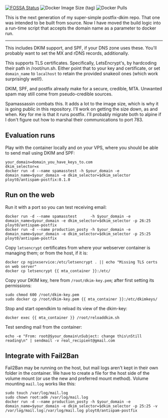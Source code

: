 [![FOSSA Status](https://app.fossa.com/api/projects/git%2Bgithub.com%2Fployt0%2Fpostfix-spamassassin.svg?type=shield)](https://app.fossa.com/projects/git%2Bgithub.com%2Fployt0%2Fpostfix-spamassassin?ref=badge_shield)
![Docker Image Size (tag)](https://img.shields.io/docker/image-size/ployt0/antispam-postfix/latest)
![Docker Pulls](https://img.shields.io/docker/pulls/ployt0/antispam-postfix)

This is the next generation of my super-simple postfix-dkim repo. That one was intended to be built from source. Now I have moved the build logic into a run-time script that accepts the domain name as a parameter to docker run.


---------

This includes DKIM support, and SPF, if your DNS zone uses these. You'll probably want to set the MX and rDNS records, additionally.

This supports TLS certificates. Specifically, LetsEncrypt's, by hardcoding their path in /root/run.sh. Either point that to your key and certificate, or set  `domain_name` to `localhost` to retain the provided snakeoil ones (which work surprisingly well!).

DKIM, SPF, and postfix already make for a secure, credible, MTA. Unwanted spam may still come from pseudo-credible sources.

Spamassassin combats this. It adds a lot to the image size, which is why it is going public in this repository. I'll work on getting the size down, as and when. Key for me is that it runs postfix. I'll probably migrate both to alpine if I don't figure out how to marshal their communications to port 783.

## Evaluation runs

Play with the container locally and on your VPS, where you should be able to send mail using DKIM and SPF:

```shell
your_domain=domain_you_have_keys_to.com
dkim_selector=x
docker run -d --name spamasstest -h $your_domain -e domain_name=$your_domain -e dkim_selector=$dkim_selector ployt0/antispam-postfix:0.1.0
```

## Run on the web

Run it with a port so you can test receiving email:

```shell
docker run -d --name spamasstest      -h $your_domain -e domain_name=$your_domain -e dkim_selector=$dkim_selector -p 26:25 ployt0/antispam-postfix
docker run -d --name production_posty -h $your_domain -e domain_name=$your_domain -e dkim_selector=$dkim_selector -p 25:25 ployt0/antispam-postfix
```

Copy `letsencrypt` certificates from where your webserver container is managing them; or from the host, if it is:

```shell
docker cp nginxservice:/etc/letsencrypt . || echo "Missing TLS certs on web server"
docker cp letsencrypt {{ mta_container }}:/etc/
```

Copy your DKIM key, here from `/root/dkim-key.pem`; after first setting its permissions:

```shell
sudo chmod 600 /root/dkim-key.pem
sudo docker cp /root/dkim-key.pem {{ mta_container }}:/etc/dkimkeys/
```

Stop and start opendkim to reload its view of the dkim-key:

```shell
docker exec {{ mta_container }} /root/reloaddkim.sh
```

Test sending mail from the container:

```shell
echo -e "From: root@$your_domain\nSubject: change this\nStill reading\n" | sendmail -v real_recipient@gmail.com
```

## Integrate with Fail2Ban

Fail2Ban may be running on the host, but mail logs aren't kept in their own folder in the container. We have to create a file for the host side of the volume mount (or use the new and preferred mount method). Volume mounting `mail.log` works like this:

```shell
sudo touch /var/log/mail.log
sudo chown root:adm /var/log/mail.log
docker run -d --name production_posty -h $your_domain -e domain_name=$your_domain -e dkim_selector=$dkim_selector -p 25:25 -v /var/log/mail.log:/var/log/mail.log ployt0/antispam-postfix
```
